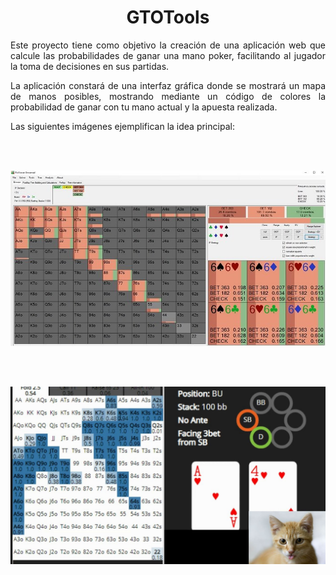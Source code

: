 <div align="center">

# GTOTools

</div>

<div align="justify">

Este proyecto tiene como objetivo la creación de una aplicación web que calcule las probabilidades de ganar una mano poker, facilitando al jugador la toma de decisiones en sus partidas.

La aplicación constará de una interfaz gráfica donde se mostrará un mapa de manos posibles, mostrando mediante un código de colores la probabilidad de ganar con tu mano actual y la apuesta realizada.

Las siguientes imágenes ejemplifican la idea principal:

</div>

<br><br>

<div align="center">

<img src="img/solver1.jpg">

<br><br>

<img src="img/solver2.jpg">

</div>


